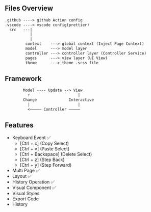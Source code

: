 ## Files Overview

```txt
.github ----> github Action config
.vscode ----> vscode config(prettier)
  src   ---|
           |
           |
         context    ---> global context (Inject Page Context)
         model      ---> model layer
         controller ---> controller layer (Controller Service)
         pages      ---> view layer (UI View)
         theme      ---> theme .scss file
```

## Framework

```txt
        Model ---- Update --> View
          ↑                     |
        Change              Interactive
          |                     |
          <————— Controller —————
```

## Features

- Keyboard Event ✅
  - [Ctrl + c] (Copy Select)
  - [Ctrl + v] (Paste Select)
  - [Ctrl + Backspace] (Delete Select)
  - [Ctrl + z] (Step Back)
  - [Ctrl + y] (Step Forward)
- Multi Page ✅
- Layout ✅
- History Operation ✅
- Visual Component ✅
- Visual Styles
- Export Code
- History
